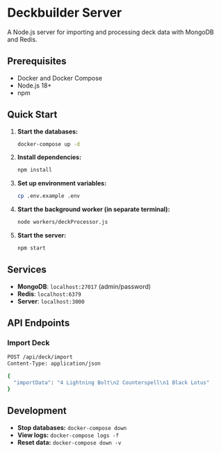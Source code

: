 # Deckbuilder Server

A Node.js server for importing and processing deck data with MongoDB and Redis.

## Prerequisites

- Docker and Docker Compose
- Node.js 18+
- npm

## Quick Start

1. **Start the databases:**
   ```bash
   docker-compose up -d
   ```

2. **Install dependencies:**
   ```bash
   npm install
   ```

3. **Set up environment variables:**
   ```bash
   cp .env.example .env
   ```

4. **Start the background worker (in separate terminal):**
   ```bash
   node workers/deckProcessor.js
   ```

5. **Start the server:**
   ```bash
   npm start
   ```

## Services

- **MongoDB**: `localhost:27017` (admin/password)
- **Redis**: `localhost:6379`
- **Server**: `localhost:3000`

## API Endpoints

### Import Deck
```bash
POST /api/deck/import
Content-Type: application/json

{
  "importData": "4 Lightning Bolt\n2 Counterspell\n1 Black Lotus"
}
```

## Development

- **Stop databases:** `docker-compose down`
- **View logs:** `docker-compose logs -f`
- **Reset data:** `docker-compose down -v`